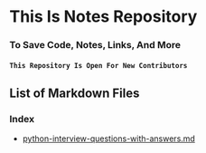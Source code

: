 # This Is Notes Repository
### To Save Code, Notes, Links, And More

#### ``` This Repository Is Open For New Contributors ```

## List of Markdown Files

### Index
- [python-interview-questions-with-answers.md](./python-interview-questions-with-answers.md)

